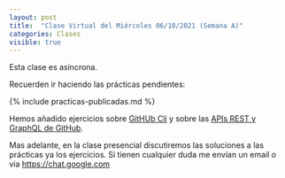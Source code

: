 ```yaml
---
layout: post
title:  "Clase Virtual del Miércoles 06/10/2021 (Semana A)"
categories: Clases
visible: true
---
```



Esta clase es asíncrona.

Recuerden ir haciendo las prácticas pendientes:

{% include practicas-publicadas.md %}

Hemos añadido ejercicios sobre [GitHUb Cli]({{site.baseurl}}o/practicas/06p6-t1-gh-cli.html) y sobre las [APIs REST y GraphQL de GitHub]({{site.baseurl}}//tema1-introduccion/gh.html).

Mas adelante, en la clase presencial discutiremos las  soluciones a las prácticas ya los ejercicios. Si tienen cualquier duda me envían un email o via <https://chat.google.com>
